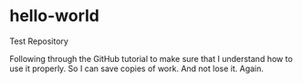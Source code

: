# hello-world
Test Repository


Following through the GitHub tutorial to make sure that I understand how to use it properly. So I can save copies of work. And not lose it. Again.
